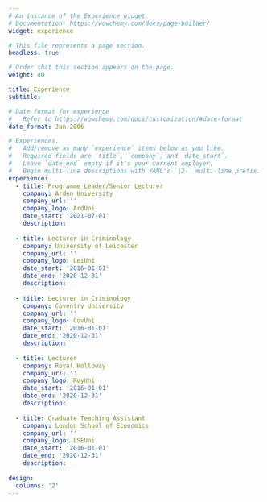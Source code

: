 ```yaml
---
# An instance of the Experience widget.
# Documentation: https://wowchemy.com/docs/page-builder/
widget: experience

# This file represents a page section.
headless: true

# Order that this section appears on the page.
weight: 40

title: Experience
subtitle:

# Date format for experience
#   Refer to https://wowchemy.com/docs/customization/#date-format
date_format: Jan 2006

# Experiences.
#   Add/remove as many `experience` items below as you like.
#   Required fields are `title`, `company`, and `date_start`.
#   Leave `date_end` empty if it's your current employer.
#   Begin multi-line descriptions with YAML's `|2-` multi-line prefix.
experience:
  - title: Programme Leader/Senior Lecturer
    company: Arden University
    company_url: ''
    company_logo: ArdUni
    date_start: '2021-07-01'
    description: 
        
  - title: Lecturer in Criminology
    company: University of Leicester
    company_url: ''
    company_logo: LeiUni
    date_start: '2016-01-01'
    date_end: '2020-12-31'
    description: 
    
  - title: Lecturer in Criminology
    company: Coventry University
    company_url: ''
    company_logo: CovUni
    date_start: '2016-01-01'
    date_end: '2020-12-31'
    description: 
    
  - title: Lecturer 
    company: Royal Holloway
    company_url: ''
    company_logo: RoyUni
    date_start: '2016-01-01'
    date_end: '2020-12-31'
    description: 
    
  - title: Graduate Teaching Assistant
    company: London School of Economics
    company_url: ''
    company_logo: LSEUni
    date_start: '2016-01-01'
    date_end: '2020-12-31'
    description: 
    
design:
  columns: '2'
---
```

